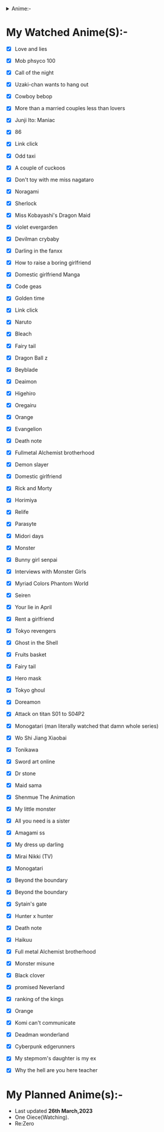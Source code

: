 <p>
  <details>
  <summary>Anime:-</summary>

1.[Watched](https://soumadip.gitbook.io/m/myanimelist#my-watched-animes-)

2.[Planned](https://soumadip.gitbook.io/m/myanimelist#my-planned-animes-)

  </details>
  </p>

# My Watched Anime(S):-

- [x] Love and lies
- [x] Mob phsyco 100
- [x] Call of the night
- [x] Uzaki-chan wants to hang out
- [x] Cowboy bebop
- [x] More than a married couples less than lovers
- [x] Junji Ito: Maniac
- [x] 86
- [x] Link click
- [x] Odd taxi
- [x] A couple of cuckoos
- [x] Don't toy with me miss nagataro
- [x] Noragami
- [x] Sherlock
- [x] Miss Kobayashi's Dragon Maid
- [x] violet evergarden
- [x] Devilman crybaby
- [x] Darling in the fanxx
- [x] How to raise a boring girlfriend
- [x] Domestic girlfriend Manga
- [x] Code geas
- [x] Golden time
- [x] Link click
- [x] Naruto
- [x] Bleach
- [x] Fairy tail
- [x] Dragon Ball z
- [x] Beyblade
- [x] Deaimon
- [x] Higehiro
- [x] Oregairu
- [x] Orange
- [x] Evangelion
- [x] Death note
- [x] Fullmetal Alchemist brotherhood
- [x] Demon slayer
- [x] Domestic girlfriend
- [x] Rick and Morty
- [x] Horimiya
- [x] Relife
- [x] Parasyte
- [x] Midori days
- [x] Monster
- [x] Bunny girl senpai
- [x] Interviews with Monster Girls
- [x] Myriad Colors Phantom World
- [x] Seiren
- [x] Your lie in April
- [x] Rent a girlfriend
- [x] Tokyo revengers
- [x] Ghost in the Shell
- [x] Fruits basket
- [x] Fairy tail
- [x] Hero mask
- [x] Tokyo ghoul
- [x] Doreamon
- [x] Attack on titan S01 to S04P2
- [x] Monogatari (man literally watched that damn whole series)
- [x] Wo Shi Jiang Xiaobai
- [x] Tonikawa
- [x] Sword art online
- [x] Dr stone
- [x] Maid sama
- [x] Shenmue The Animation
- [x] My little monster
- [x] All you need is a sister
- [x] Amagami ss
- [x] My dress up darling
- [x] Mirai Nikki (TV)
- [x] Monogatari
- [x] Beyond the boundary
- [x] Beyond the boundary
- [x] Sytain's gate
- [x] Hunter x hunter
- [x] Death note
- [x] Haikuu
- [x] Full metal Alchemist brotherhood
- [x] Monster misune
- [x] Black clover
- [x] promised Neverland
- [x] ranking of the kings
- [x] Orange
- [x] Komi can't communicate
- [x] Deadman wonderland
- [x] Cyberpunk edgerunners
- [x] My stepmom's daughter is my ex
- [x] Why the hell are you here teacher



# My Planned Anime(s):-

- Last updated <b>26th March,2023</b>
- One Oiece(Watching).
- Re:Zero

            